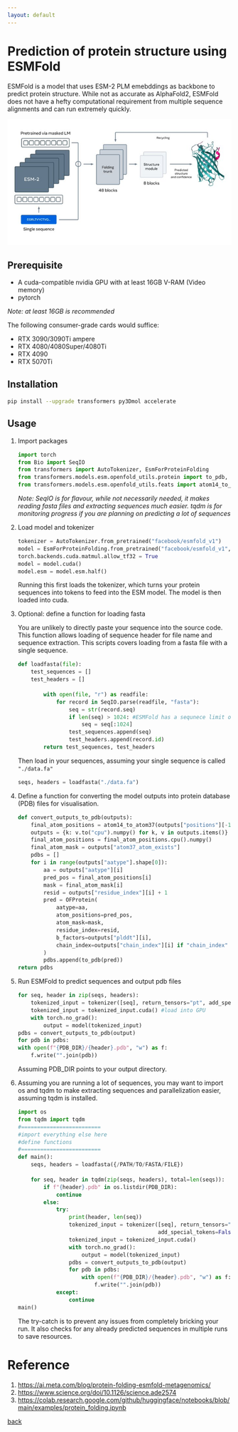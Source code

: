 ```yaml
---
layout: default
---
```


# Prediction of protein structure using ESMFold

ESMFold is a model that uses ESM-2 PLM emebddings as backbone to predict protein structure. While not as accurate as AlphaFold2, ESMFold does not have a hefty computational requirement from multiple sequence alignments and can run extremely quickly.

![esmfold schematic graph](../images/esmfold/esmfold.jpeg)

## Prerequisite

* A cuda-compatible nvidia GPU with at least 16GB V-RAM (Video memory)
* pytorch

*Note: at least 16GB is recommended*

The following consumer-grade cards would suffice:
* RTX 3090/3090Ti ampere
* RTX 4080/4080Super/4080Ti
* RTX 4090
* RTX 5070Ti

## Installation

```sh
pip install --upgrade transformers py3Dmol accelerate
```

## Usage

1. Import packages

    ```python
    import torch
    from Bio import SeqIO
    from transformers import AutoTokenizer, EsmForProteinFolding
    from transformers.models.esm.openfold_utils.protein import to_pdb, Protein as OFProtein
    from transformers.models.esm.openfold_utils.feats import atom14_to_atom37
    ```

    *Note: SeqIO is for flavour, while not necessarily needed, it makes reading fasta files and extracting sequences much easier. tqdm is for monitoring progress if you are planning on predicting a lot of sequences*

2. Load model and tokenizer

    ```python
    tokenizer = AutoTokenizer.from_pretrained("facebook/esmfold_v1")
    model = EsmForProteinFolding.from_pretrained("facebook/esmfold_v1", low_cpu_mem_usage=True)
    torch.backends.cuda.matmul.allow_tf32 = True
    model = model.cuda()
    model.esm = model.esm.half()
    ```

    Running this first loads the tokenizer, which turns your protein sequences into tokens to feed into the ESM model. The model is then loaded into cuda. 

3. Optional: define a function for loading fasta

    You are unlikely to directly paste your sequence into the source code. This function allows loading of sequence header for file name and sequence extraction. This scripts covers loading from a fasta file with a single sequence.

    ```python
    def loadfasta(file):
        test_sequences = []
        test_headers = []
        
            with open(file, "r") as readfile:
                for record in SeqIO.parse(readfile, "fasta"):
                    seq = str(record.seq)
                    if len(seq) > 1024: #ESMFold has a sequnece limit of 1024.
                        seq = seq[:1024]
                    test_sequences.append(seq)
                    test_headers.append(record.id)
            return test_sequences, test_headers
    ```

    Then load in your sequences, assuming your single sequence is called `"./data.fa"`

    ```python
    seqs, headers = loadfasta("./data.fa")
    ```

4. Define a function for converting the model outputs into protein database (PDB) files for visualisation.

    ```python
    def convert_outputs_to_pdb(outputs):
        final_atom_positions = atom14_to_atom37(outputs["positions"][-1], outputs)
        outputs = {k: v.to("cpu").numpy() for k, v in outputs.items()}
        final_atom_positions = final_atom_positions.cpu().numpy()
        final_atom_mask = outputs["atom37_atom_exists"]
        pdbs = []
        for i in range(outputs["aatype"].shape[0]):
            aa = outputs["aatype"][i]
            pred_pos = final_atom_positions[i]
            mask = final_atom_mask[i]
            resid = outputs["residue_index"][i] + 1
            pred = OFProtein(
                aatype=aa,
                atom_positions=pred_pos,
                atom_mask=mask,
                residue_index=resid,
                b_factors=outputs["plddt"][i],
                chain_index=outputs["chain_index"][i] if "chain_index" in outputs else None,
            )
            pdbs.append(to_pdb(pred))
    return pdbs
    ```

5. Run ESMFold to predict sequences and output pdb files
    
    ```python
    for seq, header in zip(seqs, headers):
        tokenized_input = tokenizer([seq], return_tensors="pt", add_special_tokens=False)['input_ids']
        tokenized_input = tokenized_input.cuda() #load into GPU
        with torch.no_grad(): 
            output = model(tokenized_input)
    pdbs = convert_outputs_to_pdb(output)
    for pdb in pdbs:
    with open(f"{PDB_DIR}/{header}.pdb", "w") as f:
        f.write("".join(pdb))
    ```

    Assuming PDB_DIR points to your output directory.

6. Assuming you are running a lot of sequences, you may want to import os and tqdm to make extracting sequences and parallelization easier, assuming tqdm is installed.

    ```python
    import os
    from tqdm import tqdm
    #=========================
    #import everything else here
    #define functions
    #=========================
    def main():
        seqs, headers = loadfasta({/PATH/TO/FASTA/FILE})
        
        for seq, header in tqdm(zip(seqs, headers), total=len(seqs)):
            if f"{header}.pdb" in os.listdir(PDB_DIR):
                continue
            else:
                try:
                    print(header, len(seq))
                    tokenized_input = tokenizer([seq], return_tensors="pt", 
                                                add_special_tokens=False)['input_ids']
                    tokenized_input = tokenized_input.cuda()
                    with torch.no_grad():
                        output = model(tokenized_input)
                    pdbs = convert_outputs_to_pdb(output)
                    for pdb in pdbs:
                        with open(f"{PDB_DIR}/{header}.pdb", "w") as f:
                            f.write("".join(pdb))
                except:
                    continue
    main()
    ```

    The try-catch is to prevent any issues from completely bricking your run. It also checks for any already predicted sequences in multiple runs to save resources.


# Reference

1. https://ai.meta.com/blog/protein-folding-esmfold-metagenomics/
2. https://www.science.org/doi/10.1126/science.ade2574
3. https://colab.research.google.com/github/huggingface/notebooks/blob/main/examples/protein_folding.ipynb

[back](../)